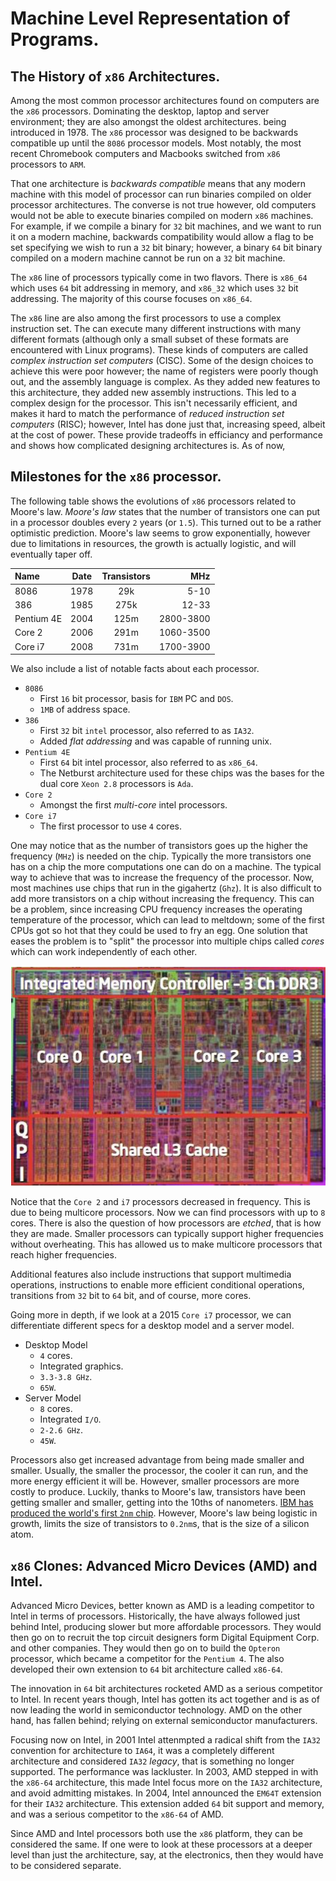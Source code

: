 # Machine Level Representation of Programs.

## The History of `x86` Architectures.

Among the most common processor architectures found on computers are the `x86`
processors. Dominating the desktop, laptop and server environment; they are also 
amongst the oldest architectures. being introduced in 1978. The `x86` processor 
was designed to be backwards compatible up until the `8086` processor models. 
Most notably, the most recent Chromebook computers and Macbooks switched from 
`x86` processors to `ARM`.

That one architecture is _backwards compatible_ means that any modern machine 
with this model of processor can run binaries compiled on older processor 
architectures. The converse is not true however, old computers would not be 
able to execute binaries compiled on modern `x86` machines. For example, if we 
compile a binary for `32` bit machines, and we want to run it on a modern machine,
backwards compatibility would allow a flag to be set specifying we wish to run a 
`32` bit binary; however, a binary `64` bit binary compiled on a modern machine 
cannot be run on a `32` bit machine.

The `x86` line of processors typically come in two flavors. There is `x86_64` 
which uses `64` bit addressing in memory, and `x86_32` which uses `32` bit 
addressing. The majority of this course focuses on `x86_64`.

The `x86` line are also among the first processors to use a complex instruction 
set. The can execute many different instructions with many different formats 
\(although only a small subset of these formats are encountered with Linux 
programs\). These kinds of computers are called _complex instruction set 
computers_ \(CISC\). Some of the design choices to achieve this were poor 
however; the name of registers were poorly though out, and the assembly 
language is complex. As they added new features to this architecture, they added 
new assembly instructions. This led to a complex design for the processor. This 
isn't necessarily efficient, and makes it hard to match the performance of 
_reduced instruction set computers_ \(RISC\); however, Intel has done just 
that, increasing speed, albeit at the cost of power. These provide tradeoffs 
in efficiancy and performance and shows how complicated designing architectures 
is. As of now,

## Milestones for the `x86` processor.

The following table shows the evolutions of `x86` processors related to Moore's 
law. _Moore's law_ states that the number of transistors one can put in a 
processor doubles every `2` years \(or `1.5`\). This turned out to be a rather 
optimistic prediction. Moore's law seems to grow exponentially, however due to 
limitations in resources, the growth is actually logistic, and will eventually 
taper off.

|    **Name**   |   **Date**    |   **Transistors**     |   **MHz**     |
|:---         |   :---:     |   :---:             |         ---:|
|   8086      |   1978      |   29k               |        5-10 |
|   386       |   1985      |   275k              |       12-33 |
|   Pentium 4E|   2004      |   125m              |   2800-3800 |
|   Core 2    |   2006      |   291m              |   1060-3500 |
|   Core i7   |   2008      |   731m              |   1700-3900 |

We also include a list of notable facts about each processor.

* `8086`
  * First `16` bit processor, basis for `IBM` PC and `DOS`.
  * `1MB` of address space.
* `386`
  * First `32` bit `intel` processor, also referred to as `IA32`.
  * Added _flat addressing_ and was capable of running unix.
* `Pentium 4E`
  * First `64` bit intel processor, also referred to as `x86_64`.
  * The Netburst architecture used for these chips was the bases for the dual
    core `Xeon 2.8` processors is `Ada`.
* `Core 2`
  * Amongst the first _multi-core_ intel processors.
* `Core i7`
  * The first processor to use `4` cores.

One may notice that as the number of transistors goes up the higher the frequency
\(`MHz`\) is needed on the chip. Typically the more transistors one has on a 
chip the more computations one can do on a machine. The typical way to achieve 
that was to increase the frequency of the processor. Now, most machines use 
chips that run in the gigahertz \(`Ghz`\). It is also difficult to add more 
transistors on a chip without increasing the frequency. This can be a problem, 
since increasing CPU frequency increases the operating temperature of the 
processor, which can lead to meltdown; some of the first CPUs got so hot that 
they could be used to fry an egg. One solution that eases the problem is to 
"split" the processor into multiple chips called _cores_ which can work 
independently of each other.

![The Layout of a typical multicore processor.](../Figures/Chapter3/integratedMemoryController.png)

Notice that the `Core 2` and `i7` processors decreased in frequency. This is due 
to being multicore processors. Now we can find processors with up to `8` cores. 
There is also the question of how processors are _etched_, that is how they are 
made. Smaller processors can typically support higher frequencies without 
overheating. This has allowed us to make multicore processors that reach 
higher frequencies.

Additional features also include instructions that support multimedia 
operations, instructions to enable more efficient conditional operations, 
transitions from `32` bit to `64` bit, and of course, more cores.

Going more in depth, if we look at a 2015 `Core i7` processor, we can 
differentiate different specs for a desktop model and a server model.

* Desktop Model
  * `4` cores.
  * Integrated graphics.
  * `3.3-3.8 GHz`.
  * `65W`.
* Server Model
  * `8` cores.
  * Integrated `I/O`.
  * `2-2.6 GHz`.
  * `45W`.

Processors also get increased advantage from being made smaller and smaller. 
Usually, the smaller the processor, the cooler it can run, and the more energy 
efficient it will be. However, smaller processors are more costly to produce. 
Luckily, thanks to Moore's law, transistors have been getting smaller and 
smaller, getting into the 10ths of nanometers. [IBM has produced the world's first 
`2nm` chip](https://arstechnica.com/gadgets/2021/05/ibm-creates-the-worlds-first-2-nm-chip/). 
However, Moore's law being logistic in growth, limits the size of transistors to 
`0.2nm`s, that is the size of a silicon atom.

## `x86` Clones: Advanced Micro Devices (AMD) and Intel.

Advanced Micro Devices, better known as AMD is a leading competitor to Intel in 
terms of processors. Historically, the have always followed just behind Intel, 
producing slower but more affordable processors. They would then go on to recruit 
the top circuit designers form Digital Equipment Corp. and other companies. They 
would then go on to build the `Opteron` processor, which became a competitor for 
the `Pentium 4`. The also developed their own extension to `64` bit architecture 
called `x86-64`.

The innovation in `64` bit architectures rocketed AMD as a serious competitor to 
Intel. In recent years though, Intel has gotten its act together and is as of now 
leading the world in semiconductor technology. AMD on the other hand, has fallen 
behind; relying on external semiconductor manufacturers.

Focusing now on Intel, in 2001 Intel attenmpted a radical shift from the `IA32`
convention for architecture to `IA64`, it was a completely different
architecture and considered `IA32` *legacy*, that is something no longer
supported. The performance was lackluster. In 2003, AMD stepped in with the
`x86-64` architecture, this made Intel focus more on the `IA32` architecture,
and avoid admitting mistakes. In 2004, Intel announced the `EM64T` extension for
their `IA32` architecture. This extension added `64` bit support and memory, and
was a serious competitor to the `x86-64` of AMD.

Since AMD and Intel processors both use the `x86` platform, they can be 
considered the same. If one were to look at these processors at a deeper level 
than just the architecture, say, at the electronics, then they would have to be 
considered separate.
